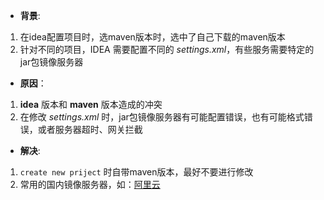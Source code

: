 - **背景**:
1. 在idea配置项目时，选maven版本时，选中了自己下载的maven版本
2. 针对不同的项目，IDEA 需要配置不同的 *settings.xml*，有些服务需要特定的jar包镜像服务器

- **原因**：
1. **idea** 版本和 **maven** 版本造成的冲突
2. 在修改 *settings.xml* 时，jar包镜像服务器有可能配置错误，也有可能格式错误，或者服务器超时、网关拦截

- **解决**:
1. `create new priject` 时自带maven版本，最好不要进行修改
2. 常用的国内镜像服务器，如：[阿里云](https://developer.aliyun.com/mvn/guide)
